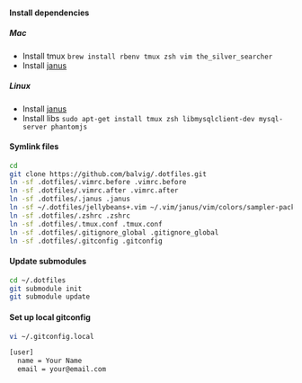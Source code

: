 #### Install dependencies

##### Mac
- Install tmux `brew install rbenv tmux zsh vim the_silver_searcher`
- Install [janus](https://github.com/carlhuda/janus)

##### Linux
- Install [janus](https://github.com/carlhuda/janus)
- Install libs `sudo apt-get install tmux zsh libmysqlclient-dev mysql-server phantomjs`

#### Symlink files

```bash
cd
git clone https://github.com/balvig/.dotfiles.git
ln -sf .dotfiles/.vimrc.before .vimrc.before
ln -sf .dotfiles/.vimrc.after .vimrc.after
ln -sf .dotfiles/.janus .janus
ln -sf ~/.dotfiles/jellybeans+.vim ~/.vim/janus/vim/colors/sampler-pack/colors/jellybeans+.vim
ln -sf .dotfiles/.zshrc .zshrc
ln -sf .dotfiles/.tmux.conf .tmux.conf
ln -sf .dotfiles/.gitignore_global .gitignore_global
ln -sf .dotfiles/.gitconfig .gitconfig
```

#### Update submodules

```bash
cd ~/.dotfiles
git submodule init
git submodule update
```

#### Set up local gitconfig

```bash
vi ~/.gitconfig.local

[user]
  name = Your Name
  email = your@email.com
```
